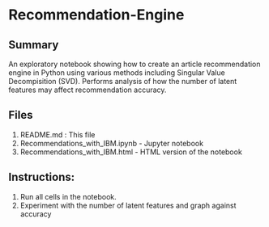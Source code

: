 # Recommendation-Engine


## Summary
An exploratory notebook showing how to create an article recommendation engine in Python using various methods including Singular Value Decompisition (SVD).
Performs analysis of how the number of latent features may affect recommendation accuracy.

## Files

1. README.md : This file
2. Recommendations_with_IBM.ipynb - Jupyter notebook
3. Recommendations_with_IBM.html - HTML version of the notebook


## Instructions:
1. Run all cells in the notebook.
2. Experiment with the number of latent features and graph against accuracy


